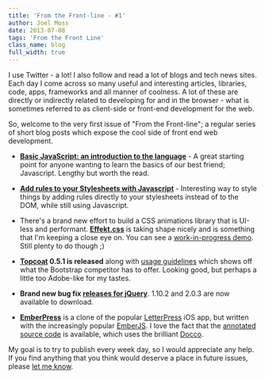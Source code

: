 ```yaml
---
title: 'From the Front-line - #1'
author: Joel Moss
date: 2013-07-08
tags: 'From the Front Line'
class_name: blog
full_width: true
---
```


I use Twitter - a lot! I also follow and read a lot of blogs and tech news sites. Each day I come across so many useful and interesting articles, libraries, code, apps, frameworks and all manner of coolness. A lot of these are directly or indirectly related to developing for and in the browser - what is sometimes referred to as client-side or front-end development for the web.

So, welcome to the very first issue of "From the Front-line"; a regular series of short blog posts which expose the cool side of front end web development.

 - **[Basic JavaScript: an introduction to the language](http://www.2ality.com/2013/06/basic-javascript.html)** - A great starting point for anyone wanting to learn the basics of our best friend; Javascript. Lengthy but worth the read.

 - **[Add rules to your Stylesheets with Javascript](http://davidwalsh.name/add-rules-stylesheets)** - Interesting way to style things by adding rules directly to your stylesheets instead of to the DOM, while still using Javascript.

 - There's a brand new effort to build a CSS animations library that is UI-less and performant. **[Effekt.css](https://github.com/h5bp/Effeckt.css)** is taking shape nicely and is something that I'm keeping a close eye on. You can see a [work-in-progress demo](http://h5bp.github.io/Effeckt.css/). Still plenty to do though ;)

 - **[Topcoat](http://topcoat.io) 0.5.1 is released** along with [usage guidelines](http://topcoat.io/topcoat/) which shows off what the Bootstrap competitor has to offer. Looking good, but perhaps a little too Adobe-like for my tastes.

 - **Brand new bug fix [releases for jQuery](http://blog.jquery.com/2013/07/03/jquery-1-10-2-and-2-0-3-released/)**.  1.10.2 and 2.0.3 are now available to download.

 - **[EmberPress](http://emberpress.eviltrout.com/)** is a clone of the popular [LetterPress](http://www.atebits.com/letterpress/) iOS app, but written with the increasingly popular [EmberJS](http://emberjs.com). I love the fact that the [annotated source code](http://emberpress.eviltrout.com/docs/emberpress.html) is available, which uses the brilliant [Docco](http://jashkenas.github.io/docco/).

My goal is to try to publish every week day, so I would appreciate any help. If you find anything that you think would deserve a place in future issues, please [let me know](mailto:jmoss@codio.com).